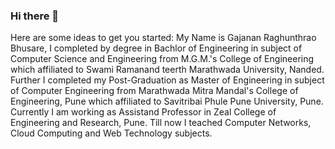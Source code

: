 ### Hi there 👋

<!--
**gajananbhusare/gajananbhusare** is a ✨ _special_ ✨ repository because its `README.md` (this file) appears on your GitHub profile.
-->
Here are some ideas to get you started:
My Name is Gajanan Raghunthrao Bhusare, I completed by degree in Bachlor of Engineering in subject of Computer Science and Engineering from M.G.M.'s College of Engineering which affiliated to Swami Ramanand teerth Marathwada University, Nanded.
Further I completed my Post-Graduation as Master of Engineering in subject of Computer Engineering from Marathwada Mitra Mandal's College of Engineering, Pune which affiliated to Savitribai Phule Pune University, Pune.
Currently I am working as Assistand Professor in Zeal College of Engineering and Research, Pune.
Till now I teached Computer Networks, Cloud Computing and Web Technology subjects. 
